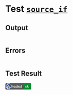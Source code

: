 # Test [`source_if`](/doc/tests/statement_usage.md#L60)

## Output

```,plain
```

## Errors

```,plain
```

## Test Result

![OK](/doc/tests/.test/source_if.png)
